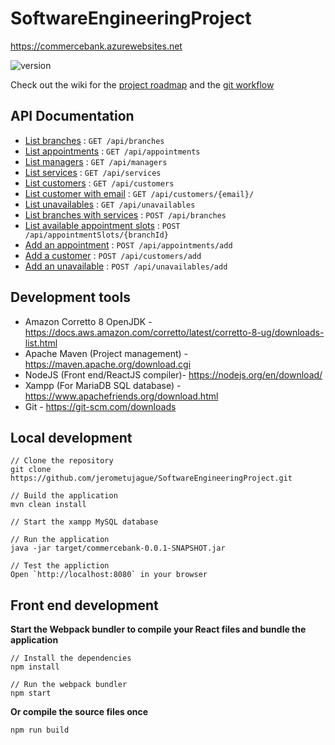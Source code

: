 # SoftwareEngineeringProject
https://commercebank.azurewebsites.net

![version](https://img.shields.io/badge/version-0.3.0-blue.svg)

Check out the wiki for the [project roadmap](https://github.com/jerometujague/SoftwareEngineeringProject/wiki) and the [git workflow](https://github.com/jerometujague/SoftwareEngineeringProject/wiki/Git-Workflow)

## API Documentation
* [List branches]() : `GET /api/branches`
* [List appointments]() : `GET /api/appointments`
* [List managers]() : `GET /api/managers`
* [List services]() : `GET /api/services`
* [List customers]() : `GET /api/customers`
* [List customer with email]() : `GET /api/customers/{email}/`
* [List unavailables]() : `GET /api/unavailables`
* [List branches with services]() : `POST /api/branches`
* [List available appointment slots]() : `POST /api/appointmentSlots/{branchId}`
* [Add an appointment]() : `POST /api/appointments/add`
* [Add a customer]() : `POST /api/customers/add`
* [Add an unavailable]() : `POST /api/unavailables/add`

## Development tools
* Amazon Corretto 8 OpenJDK - https://docs.aws.amazon.com/corretto/latest/corretto-8-ug/downloads-list.html
* Apache Maven (Project management) - https://maven.apache.org/download.cgi
* NodeJS (Front end/ReactJS compiler)- https://nodejs.org/en/download/
* Xampp (For MariaDB SQL database) - https://www.apachefriends.org/download.html
* Git - https://git-scm.com/downloads

## Local development
```
// Clone the repository
git clone https://github.com/jerometujague/SoftwareEngineeringProject.git

// Build the application
mvn clean install

// Start the xampp MySQL database

// Run the application
java -jar target/commercebank-0.0.1-SNAPSHOT.jar

// Test the appliction
Open `http://localhost:8080` in your browser
```

## Front end development
**Start the Webpack bundler to compile your React files and bundle the application**
```
// Install the dependencies
npm install

// Run the webpack bundler
npm start
```

**Or compile the source files once**

`npm run build`